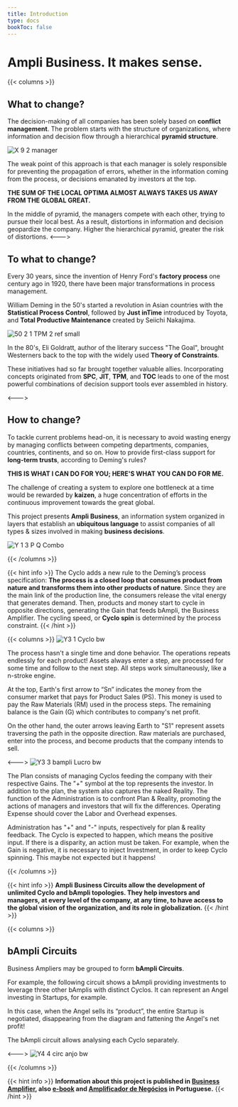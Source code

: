 ```yaml
---
title: Introduction
type: docs
bookToc: false
---
```


# Ampli Business. It makes sense.

{{< columns >}}
## What to change?

The decision-making of all companies has been solely based on **conflict management**. The problem starts with the structure of organizations, where  information and decision flow through a hierarchical **pyramid structure**.

![X 9 2 manager](https://user-images.githubusercontent.com/86032/79045595-54938200-7be2-11ea-94c5-375d57f7ec1d.png)

The weak point of this approach is that each manager is  solely responsible for preventing the propagation of errors, whether in the information coming from the process, or decisions emanated by investors at the top.

**THE SUM OF THE LOCAL OPTIMA ALMOST ALWAYS TAKES US AWAY FROM THE GLOBAL GREAT.**

In the middle of pyramid, the managers compete with each other, trying to pursue their local best. As a result, distortions in information and decision geopardize the company. Higher the hierarchical pyramid, greater the risk of distortions.
<--->

## To what to change?

Every 30 years, since the invention of Henry Ford's **factory process** one century ago in 1920, there have been major transformations in process management.

William Deming in the 50's started a revolution in Asian countries with the  **Statistical Process Control**, followed by **Just inTime** introduced by Toyota, and **Total Productive Maintenance** created by Seiichi Nakajima.

![50 2 1 TPM 2 ref small](https://user-images.githubusercontent.com/86032/79045707-d1266080-7be2-11ea-9679-7613181368a3.png)

In the 80's, Eli Goldratt, author of the literary success "The Goal", brought Westerners back to the top with the widely used **Theory of Constraints**.

These initiatives had so far brought together valuable allies. Incorporating concepts originated from **SPC**, **JIT**, **TPM**, and **TOC** leads to one of the most powerful combinations of decision support tools ever assembled in history.

<--->

## How to change?

To tackle current problems head-on, it is necessary to avoid wasting energy by managing conflicts between competing departments, companies, countries, continents, and so on. How to provide first-class support for **long-term trusts**, according to Deming's rules?

**THIS IS WHAT I CAN DO FOR YOU; HERE'S WHAT YOU CAN DO FOR ME.**

The challenge of creating a system to explore one bottleneck at a time would be rewarded by **kaizen**, a huge concentration of efforts in the continuous improvement towards the great global.

This project presents **Ampli Business**, an information system organized in layers that establish an **ubiquitous language** to assist companies of all types & sizes involved in making **business decisions**.

![Y 1 3 P Q Combo](https://user-images.githubusercontent.com/86032/79045923-26af3d00-7be4-11ea-936e-40481471f16f.png)

{{< /columns >}}

{{< hint info >}}
The Cyclo adds a new rule to the Deming’s process specification: **The process is a closed loop that consumes product from nature and transforms them into other products of nature**. Since  they are the main link of the production line, the consumers release the vital energy that generates demand. Then, products and money start to cycle in opposite directions, generating  the Gain that feeds bAmpli, the Business Amplifier. The cycling speed, or **Cyclo spin** is determined by the process constraint.
{{< /hint >}}

{{< columns >}}
![Y3 1 Cyclo bw](https://user-images.githubusercontent.com/86032/79046804-5dd41d00-7be9-11ea-9239-780095caaffb.png)

The process hasn't a single time and done behavior. The operations repeats endlessly for each product! Assets always enter a step, are processed for some time and follow to the next step. All steps work simultaneously, like a n-stroke engine.

At the top, Earth's first arrow to “Sn” indicates the money from the consumer market that pays for Product Sales (PS). This money is used to pay the Raw Materials (RM) used in the process steps. The remaining balance is the Gain (G) which contributes to company's net profit.

On the other hand, the outer arrows leaving Earth to "S1" represent assets traversing the path in the opposite direction. Raw materials are purchased, enter into the process, and become products that the company intends to sell.

<--->
![Y3 3 bampli Lucro bw](https://user-images.githubusercontent.com/86032/79046226-0aac9b00-7be6-11ea-9664-d33b7c5b99cd.png)

The Plan consists of managing Cyclos feeding the company with their respective Gains. The "+" symbol at the top represents the investor. In addition to the plan, the system also captures the naked Reality. The function of the Administration is to confront Plan & Reality, promoting the actions of managers and investors that will fix the differences. Operating Expense should  cover the Labor and Overhead expenses.

Administration has "+" and "-" inputs, respectively for plan & reality feedback. The Cyclo is expected to happen, which means the positive input. If there is a disparity, an action must be taken. For example, when the Gain is negative, it is necessary to inject Investment, in order to keep Cyclo spinning. This maybe not expected but it happens!

{{< /columns >}}

{{< hint info >}}
**Ampli Business Circuits allow the development of unlimited Cyclo and bAmpli topologies. They help investors and managers, at every level of the company, at any time, to have access to the global vision of the organization, and its role in globalization.**
{{< /hint >}}

{{< columns >}}
## bAmpli Circuits

Business Ampliers may be grouped to form **bAmpli Circuits**.

For example, the following circuit shows a bAmpli providing investments to leverage three other bAmplis with distinct Cyclos. It can represent an Angel investing in Startups, for example.

In this case, when the Angel sells its “product”, the entire Startup is negotiated, disappearing from the diagram and fattening the Angel's net profit!

The bAmpli circuit allows analysing each Cyclo separately.

<--->
![Y4 4 circ anjo bw](https://user-images.githubusercontent.com/86032/79048410-3f731f00-7bf3-11ea-91a7-262ae1aadc67.png)

{{< /columns >}}

{{< hint info >}}
**Information about this project is published in [Business Amplifier](https://www.amazon.com/Business-Amplifier-M-Sc-Motta-Lopes/dp/B083XGK14Q), also [e-book](https://www.amazon.com/Business-Amplifier-Jose-Motta-Lopes-ebook-dp-B086L6V6QY/dp/B086L6V6QY/) and [Amplificador de Negócios](https://www.amazon.com/M-Sc-Jose-Motta-Lopes/dp/8592301009) in Portuguese.**
{{< /hint >}}
